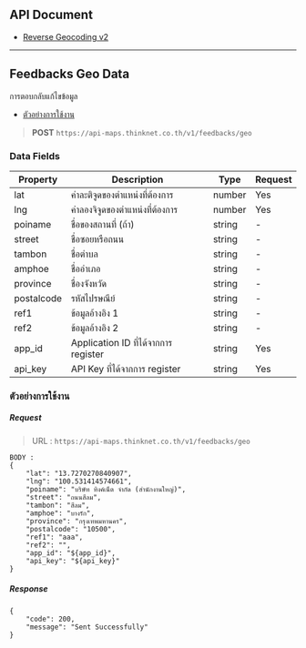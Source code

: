 ## API Document

* [Reverse Geocoding v2](./API_REVERSE_GEOCODING_V2.md)

---

## Feedbacks Geo Data

การตอบกลับแก้ไขข้อมูล

* [ตัวอย่างการใช้งาน](#ตัวอย่างการใช้งาน0)

> **POST** `https://api-maps.thinknet.co.th/v1/feedbacks/geo`

### Data Fields
| Property | Description | Type | Request |
|----------|-------------|------|---------|
| lat | ค่าละติจูดของตำแหน่งที่ต้องการ | number | Yes |
| lng | ค่าลองจิจูดของตำแหน่งที่ต้องการ | number | Yes |
| poiname | ชื่อของสถานที่ (ถ้า) | string | - |
| street | ชื่อซอยหรือถนน | string | - |
| tambon | ชื่อตำบล | string | - |
| amphoe | ชื่ออำเภอ | string | - |
| province | ชื่องจังหวัด | string | - |
| postalcode | รหัสไปรษณีย์ | string | - |
| ref1 | ข้อมูลอ้างอิง 1 | string | - |
| ref2 | ข้อมูลอ้างอิง 2 | string | - |
| app_id | Application ID ที่ได้จากการ register | string | Yes |
| api_key | API Key ที่ได้จากการ register | string | Yes |

### ตัวอย่างการใช้งาน
##### Request

> URL : `https://api-maps.thinknet.co.th/v1/feedbacks/geo`
```
BODY :
{
    "lat": "13.7270270840907",
    "lng": "100.531414574661",
    "poiname": "บริษัท ทิงค์เน็ต จำกัด (สำนักงานใหญ่)",
    "street": "ถนนสีลม",
    "tambon": "สีลม",
    "amphoe": "บางรัก",
    "province": "กรุงเทพมหานคร",
    "postalcode": "10500",
    "ref1": "aaa",
    "ref2": "",
    "app_id": "${app_id}",
    "api_key": "${api_key}"
}
```

##### Response

```
{
    "code": 200,
    "message": "Sent Successfully"
}
```
